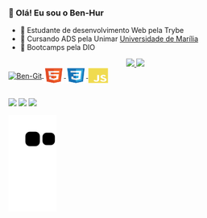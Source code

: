 ### 👋 Olá! Eu sou o Ben-Hur
- 🌱 Estudante de desenvolvimento Web pela Trybe
- 🌱 Cursando ADS pela Unimar [Universidade de Marília](https://oficial.unimar.br/)
- 🌱 Bootcamps pela DIO



<div align="center">
  <a href="https://github.com/Benhurcarvalho">
  <img height="180em" src="https://github-readme-stats.vercel.app/api?username=Benhurcarvalho&theme=blue-green"/>
  <img height="180em" src="https://github-readme-stats.vercel.app/api/top-langs/?username=Benhurcarvalho&theme=blue-green"/>
</div>

<div>
<img align="center" alt="Ben-Git" height="40" width="40" src="https://img.icons8.com/color/48/000000/git.png">
<img align="center" alt="Ben-HTML" height="30" width="40" src="https://raw.githubusercontent.com/devicons/devicon/master/icons/html5/html5-original.svg">
<img align="center" alt="Ben-CSS" height="30" width="40" src="https://raw.githubusercontent.com/devicons/devicon/master/icons/css3/css3-original.svg">
<img align="center" alt="Ben-Js" height="30" width="40" src="https://raw.githubusercontent.com/devicons/devicon/master/icons/javascript/javascript-plain.svg">
</div>


##

<div>
<a href = "https://github.com/Benhurcarvalho"><img src="https://img.shields.io/badge/GitHub-100000?style=for-the-badge&logo=github&logoColor=white" target="_blank"></a>  
<a href = "mailto:benhurcarvalho2@gmail.com"><img src="https://img.shields.io/badge/-Gmail-%23333?style=for-the-badge&logo=gmail&logoColor=white" target="_blank"></a>    
<a href="https://www.linkedin.com/in/ben-hur-carvalho-318a02201/"><img src="https://img.shields.io/badge/LinkedIn-0077B5?style=for-the-badge&logo=linkedin&logoColor=white" target="_blank"></a>   



![Snake animation](https://github.com/Benhurcarvalho/Benhurcarvalho/blob/output/github-contribution-grid-snake.svg)

</div>
